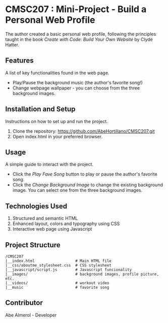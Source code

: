 # CMSC207 : Mini-Project - Build a Personal Web Profile
The author created a basic personal web profile, following the principles taught in the book _Create with Code: Build Your Own Website_ by Clyde Hatter.

## Features
A list of key functionalities found in the web page.
* Play/Pause the background music (the author's favorite song!)
* Change webpage wallpaper - you can choose from the three background images.

## Installation and Setup
Instructions on how to set up and run the project.
  1. Clone the repository: https://github.com/AbeHortillano/CMSC207.git
  2. Open index.html in your preferred browser.

## Usage
A simple guide to interact with the project.
- Click the _Play Fave Song_ button to play or pause the author's favorite song.
- Click the _Change Background Image_ to change the existing background image. You can select one from the three background images.

## Technologies Used
1. Structured and semantic HTML
2. Enhanced layout, colors and typography using CSS
3. Interactive web page using Javascript

## Project Structure
```
/CMSC207
|__index.html                  # Main HTML file
|__css/aboutme_stylesheet.css  # CSS stylesheet
|__javascript/script.js        # Javascript funcionality
|__images/                     # background images, profile picture, etc.
|__videos/                     # workout video
|__music                       # favorite song
```

## Contributor
Abe Almerol - Developer


